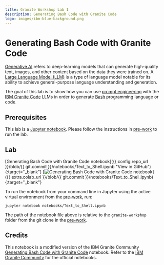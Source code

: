 ```yaml
---
title: Granite Workshop Lab 1
description: Generating Bash Code with Granite Code
logo: images/ibm-blue-background.png
---
```


# Generating Bash Code with Granite Code

[Generative AI](https://research.ibm.com/blog/what-is-generative-AI) refers to deep-learning models that can generate high-quality text, images, and other content based on the data they were trained on. A [Large Language Model (LLM)](https://en.wikipedia.org/wiki/Large_language_model) is a type of language model notable for its ability to achieve general-purpose language understanding and generation.

The goal of this lab is to show how you can use [prompt engineering](https://en.wikipedia.org/wiki/Prompt_engineering) with the [IBM Granite Code](https://www.ibm.com/granite/docs/models/code/) LLMs in order to generate [Bash](https://opensource.com/resources/what-bash) programming language or code.

## Prerequisites

This lab is a [Jupyter notebook](https://jupyter.org/). Please follow the instructions in [pre-work](../pre-work/README.md) to run the lab.

## Lab

[Generating Bash Code with Granite Code notebook]({{ config.repo_url }}/blob/{{ git.commit }}/notebooks/Text_to_Shell.ipynb "View in GitHub"){:target="_blank"}
[![Generating Bash Code with Granite Code notebook](https://colab.research.google.com/assets/colab-badge.svg "Open In Colab")]({{ extra.colab_url }}/blob/{{ git.commit }}/notebooks/Text_to_Shell.ipynb){:target="_blank"}

To run the notebook from your command line in Jupyter using the active virtual environment from the [pre-work](../pre-work/README.md#install-jupyter), run:

```shell
jupyter notebook notebooks/Text_to_Shell.ipynb
```

The path of the notebook file above is relative to the `granite-workshop` folder from the git clone in the [pre-work](../pre-work/README.md#clone-the-granite-workshop-repository).

## Credits

This notebook is a modified version of the IBM Granite Community [Generating Bash Code with Granite Code](https://github.com/ibm-granite-community/granite-code-cookbook/blob/main/recipes/Text_to_Shell/Text_to_Shell.ipynb) notebook. Refer to the [IBM Granite Community](https://github.com/ibm-granite-community) for the official notebooks.
